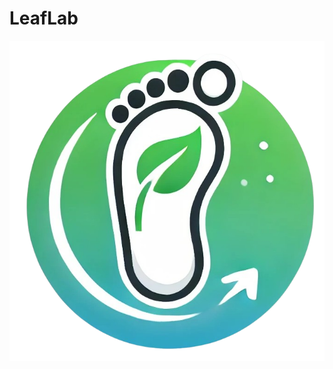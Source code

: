 # LeafLab
![Mon icône](https://raw.githubusercontent.com/PikaChou82/LeafLab/refs/heads/main/Images/BigFoot.png?token=GHSAT0AAAAAAC5U543QVQCLZKKPHHGYZJ6SZ5JYAEA)
